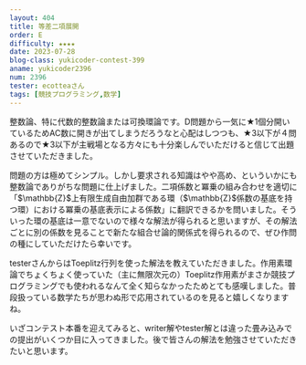 ```yaml
---
layout: 404
title: 等差二項展開
order: E
difficulty: ★★★★
date: 2023-07-28
blog-class: yukicoder-contest-399
aname: yukicoder2396
num: 2396
tester: ecotteaさん
tags: [競技プログラミング,数学]
---
```


<p>
整数論、特に代数的整数論または可換環論です。D問題から一気に★1個分開いているためAC数に開きが出てしまうだろうなと心配はしつつも、★3以下が４問あるので★3以下が主戦場となる方々にも十分楽しんでいただけると信じて出題させていただきました。
</p>
<p>
問題の方は極めてシンプル。しかし要求される知識はやや高め、といういかにも整数論でありがちな問題に仕上げました。二項係数と冪乗の組み合わせを適切に「$\mathbb{Z}$上有限生成自由加群である環（$\mathbb{Z}$係数の基底を持つ環）における冪乗の基底表示による係数」に翻訳できるかを問いました。そういった環の基底は一意でないので様々な解法が得られると思いますが、その解法ごとに別の係数を見ることで新たな組合せ論的関係式を得られるので、ぜひ作問の種にしていただけたら幸いです。
</p>
<p>
testerさんからはToeplitz行列を使った解法を教えていただきました。作用素環論でちょくちょく使っていた（主に無限次元の）Toeplitz作用素がまさか競技プログラミングでも使われるなんて全く知らなかったためとても感嘆しました。普段扱っている数学たちが思わぬ形で応用されているのを見ると嬉しくなりますね。
</p>
<p>
いざコンテスト本番を迎えてみると、writer解やtester解とは違った畳み込みでの提出がいくつか目に入ってきました。後で皆さんの解法を勉強させていただきたいと思います。
</p>
